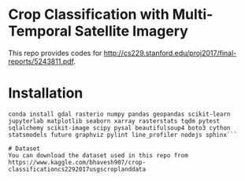 # Crop Classification with Multi-Temporal Satellite Imagery

This repo provides codes for http://cs229.stanford.edu/proj2017/final-reports/5243811.pdf.

# Installation

```conda create --name geo_py37 python=3.7
conda install gdal rasterio numpy pandas geopandas scikit-learn jupyterlab matplotlib seaborn xarray rasterstats tqdm pytest sqlalchemy scikit-image scipy pysal beautifulsoup4 boto3 cython statsmodels future graphviz pylint line_profiler nodejs sphinx```

# Dataset
You can download the dataset used in this repo from https://www.kaggle.com/bhavesh907/crop-classificationcs2292017usgscroplanddata


